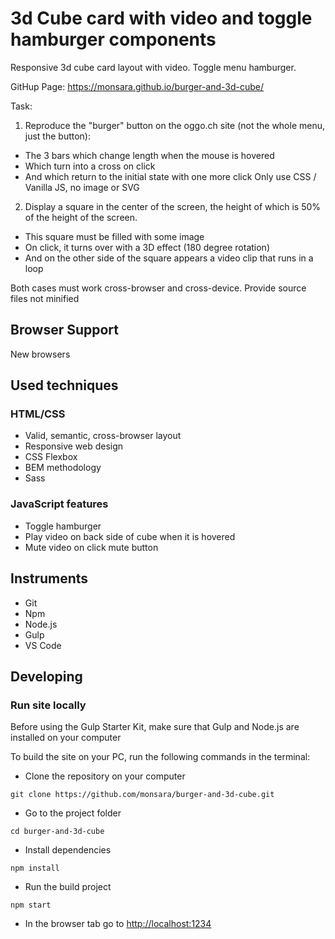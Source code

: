 # 3d Cube card with video and toggle hamburger components

Responsive 3d cube card layout with video. Toggle menu hamburger.

GitHup Page: https://monsara.github.io/burger-and-3d-cube/

Task: 
1. Reproduce the "burger" button on the oggo.ch site (not the whole menu, just the button):
- The 3 bars which change length when the mouse is hovered
- Which turn into a cross on click
- And which return to the initial state with one more click
Only use CSS / Vanilla JS, no image or SVG

2. Display a square in the center of the screen, the height of which is 50% of the height of the screen.
- This square must be filled with some image
- On click, it turns over with a 3D effect (180 degree rotation)
- And on the other side of the square appears a video clip that runs in a loop

Both cases must work cross-browser and cross-device.
Provide source files not minified


## Browser Support

New browsers

## Used techniques

### HTML/CSS

-   Valid, semantic, cross-browser layout
-   Responsive web design
-   CSS Flexbox
-   BEM methodology
-   Sass

### JavaScript features

-   Toggle hamburger
-   Play video on back side of cube when it is hovered
-   Mute video on click mute button

## Instruments

-   Git
-   Npm
-   Node.js
-   Gulp
-   VS Code

## Developing

### Run site locally

Before using the Gulp Starter Kit, make sure that Gulp and Node.js are installed
on your computer

To build the site on your PC, run the following commands in the terminal:

- Clone the repository on your computer

```shell
git clone https://github.com/monsara/burger-and-3d-cube.git
```

- Go to the project folder

```shell
cd burger-and-3d-cube
```

- Install dependencies

```shell
npm install
```

- Run the build project

```shell
npm start
```

- In the browser tab go to [http://localhost:1234](http://localhost:1234)

